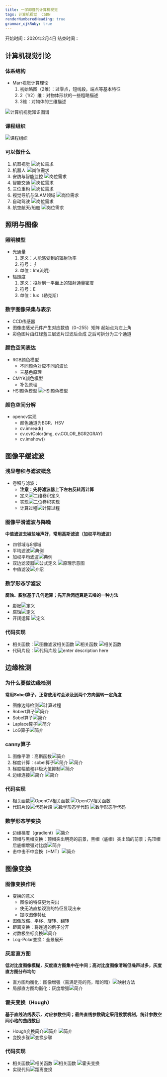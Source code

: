 ```yaml
---
title: 一学即懂的计算机视觉
tags: 计算机视觉  CSDN
renderNumberedHeading: true
grammar_cjkRuby: true
---
```

开始时间：2020年2月4日
结束时间：

## 计算机视觉引论
### 体系结构
- Marr视觉计算理论
	1. 初始略图（2维）：过零点，短线段，端点等基本特征
	2. 2（1/2）维：对物体形状的一些粗略描述
	3. 3维：对物体的三维描述

![计算机视觉知识图谱](https://gitee.com/knowmefly/little_book_maker/raw/master/小书匠/1580786660274.png)
### 课程组织
![课程组织](https://gitee.com/knowmefly/little_book_maker/raw/master/小书匠/1580786960821.png)
### 可以做什么
1. 机器视觉
![岗位需求](https://gitee.com/knowmefly/little_book_maker/raw/master/小书匠/1580788002545.png)
2. 机器人
![岗位需求](https://gitee.com/knowmefly/little_book_maker/raw/master/小书匠/1580788050249.png)
3. 安防与智能监控
![岗位需求](https://gitee.com/knowmefly/little_book_maker/raw/master/小书匠/1580788101877.png)
 4. 智能交通
 ![岗位需求](https://gitee.com/knowmefly/little_book_maker/raw/master/小书匠/1580788183226.png)
 5. 三位重构
 ![岗位需求](https://gitee.com/knowmefly/little_book_maker/raw/master/小书匠/1580788225658.png)
 6. 视觉导航与SLAM领域
 ![岗位需求](https://gitee.com/knowmefly/little_book_maker/raw/master/小书匠/1580788308981.png)
 7. 自动驾驶
 ![岗位需求](https://gitee.com/knowmefly/little_book_maker/raw/master/小书匠/1580788372372.png)
 8. 航空航天/船舶
 ![岗位需求](https://gitee.com/knowmefly/little_book_maker/raw/master/小书匠/1580788439719.png)

## 照明与图像
### 照明模型
- 光通量
	1. 定义：人能感受到的辐射功率
	2. 符号：∮
	3. 单位：lm(流明)
- 辐照度
	1. 定义：投射到一平面上的辐射通量密度
	2. 符号：E
	3. 单位：lux（勒克斯）
### 数字图像采集与表示
- CCD传感器
- 图像由感光元件产生对应数值（0~255）矩阵 起始点为左上角
- 彩色图片由红绿蓝三层滤片过滤后合成 之后可拆分为三个通道
### 颜色空间表达
- RGB颜色模型
	- 不同颜色对应不同的波长
	- 三基色原理
- CMYK颜色模型
	- 补色原理
- HSI颜色模型
![HSI颜色模型](https://gitee.com/knowmefly/little_book_maker/raw/master/小书匠/1580892017312.png)
### 颜色空间分解
- opencv实现
	- 颜色通道为BGR、HSV
	- cv.imread()
	- cv.cvtColor(img, cv.COLOR_BGR2GRAY)
	- cv.imshow()

## 图像平缓滤波
### 浅显卷积与滤波概念
- 卷积与滤波：
	- **注意：先将滤波器上下左右反转再计算**
	- 定义![二维卷积定义](https://gitee.com/knowmefly/little_book_maker/raw/master/小书匠/1580895187604.png)
	- 实现![二位卷积实现](https://gitee.com/knowmefly/little_book_maker/raw/master/小书匠/1580895248216.png)
	- 计算过程![计算过程](https://gitee.com/knowmefly/little_book_maker/raw/master/小书匠/1580895339294.png)
### 图像平滑滤波与降噪
**中值滤波去椒盐噪声好，常用高斯滤波（加权平均滤波）**
- 四邻域与8邻域
- 平均滤波![典例](https://gitee.com/knowmefly/little_book_maker/raw/master/小书匠/1580895707271.png)
- 加权平均滤波![典例](https://gitee.com/knowmefly/little_book_maker/raw/master/小书匠/1580895754470.png)
- 双边滤波器![公式定义](https://gitee.com/knowmefly/little_book_maker/raw/master/小书匠/1580895824776.png)
![原理示意图](https://gitee.com/knowmefly/little_book_maker/raw/master/小书匠/1580895899523.png)
- 中值滤波![介绍](https://gitee.com/knowmefly/little_book_maker/raw/master/小书匠/1580895957062.png)
### 数学形态学滤波
**腐蚀、膨胀基于几何运算；先开后闭运算是去噪的一种方法**
- 膨胀![定义](https://gitee.com/knowmefly/little_book_maker/raw/master/小书匠/1580896690783.png)
- 腐蚀![定义](https://gitee.com/knowmefly/little_book_maker/raw/master/小书匠/1580896763416.png)
- 开闭运算
![定义](https://gitee.com/knowmefly/little_book_maker/raw/master/小书匠/1580896854412.png)
### 代码实现
- 相关函数：![图像滤波相关函数](https://gitee.com/knowmefly/little_book_maker/raw/master/小书匠/1580897171547.png)
![相关函数](https://gitee.com/knowmefly/little_book_maker/raw/master/小书匠/1580897241711.png)
![相关函数](https://gitee.com/knowmefly/little_book_maker/raw/master/小书匠/1580897281504.png)
- 代码片段：![代码片段](https://gitee.com/knowmefly/little_book_maker/raw/master/小书匠/1580897347824.png)
![enter description here](https://gitee.com/knowmefly/little_book_maker/raw/master/小书匠/1580897401897.png)

## 边缘检测
### 为什么要做边缘检测
**常用Sobel算子，正常使用时会涉及到两个方向偏转一定角度**
- 图像边缘检测![计算过程](https://gitee.com/knowmefly/little_book_maker/raw/master/小书匠/1581044262721.png)
- Robert算子![简介](https://gitee.com/knowmefly/little_book_maker/raw/master/小书匠/1581044373367.png)
- Sobel算子![简介](https://gitee.com/knowmefly/little_book_maker/raw/master/小书匠/1581044424303.png)
- Laplace算子![简介](https://gitee.com/knowmefly/little_book_maker/raw/master/小书匠/1581044865740.png)
- LoG算子![简介](https://gitee.com/knowmefly/little_book_maker/raw/master/小书匠/1581044949736.png)
### canny算子
1. 图像平滑：高斯函数![简介](https://gitee.com/knowmefly/little_book_maker/raw/master/小书匠/1581045348005.png)
2. 梯度计算：sobel算子![简介](https://gitee.com/knowmefly/little_book_maker/raw/master/小书匠/1581045408726.png)
![简介](https://gitee.com/knowmefly/little_book_maker/raw/master/小书匠/1581045451274.png)
3. 梯度幅值和非极大值抑制![简介](https://gitee.com/knowmefly/little_book_maker/raw/master/小书匠/1581045621952.png)
4. 边缘连接![简介](https://gitee.com/knowmefly/little_book_maker/raw/master/小书匠/1581045664130.png)
![简介](https://gitee.com/knowmefly/little_book_maker/raw/master/小书匠/1581045751609.png)
### 代码实现
- 相关函数![OpenCV相关函数](https://gitee.com/knowmefly/little_book_maker/raw/master/小书匠/1581045971713.png)
![OpenCV相关函数](https://gitee.com/knowmefly/little_book_maker/raw/master/小书匠/1581046069608.png)
- 代码片段![代码片段](https://gitee.com/knowmefly/little_book_maker/raw/master/小书匠/1581046156531.png)
![数学形态学代码](https://gitee.com/knowmefly/little_book_maker/raw/master/小书匠/1581046260550.png)
![数学形态学代码](https://gitee.com/knowmefly/little_book_maker/raw/master/小书匠/1581046347080.png)
### 数学形态学变换
- 边缘梯度（gradient）![简介](https://gitee.com/knowmefly/little_book_maker/raw/master/小书匠/1581046513090.png)
- 顶帽与黑帽变换：顶帽突出明亮的前景，黑帽（底帽）突出暗的前景；先顶帽后底帽增强对比度![简介](https://gitee.com/knowmefly/little_book_maker/raw/master/小书匠/1581046583983.png)
- 击中击不中变换（HMT）![简介](https://gitee.com/knowmefly/little_book_maker/raw/master/小书匠/1581046799616.png)

## 图像变换
### 图像变换作用
- 变换的意义
	- 图像的特征更为突出
	- 使无法直接观测的特征显现出来
	- 提取图像特征
- 图像放缩、平移、旋转、翻转
- 距离变换：将连通的例子分开
- 对数极坐标变换![简介](https://gitee.com/knowmefly/little_book_maker/raw/master/小书匠/1581076751333.png)
- Log-Polar变换：全景展开
### 灰度直方图
**低对比度图像模糊，灰度直方图集中在中间；高对比度图像清晰但噪声过多，灰度直方图分布均匀**
- 直方图均衡化：图像增强（需满足亮的亮，暗的暗）![映射方法](https://gitee.com/knowmefly/little_book_maker/raw/master/小书匠/1581084053466.png)
- 局部直方图均衡化：灰度增强![简介](https://gitee.com/knowmefly/little_book_maker/raw/master/小书匠/1581084423546.png)
### 霍夫变换（Hough）
**基于直线法线表示，对应参数空间；最终直线参数确定采用投票机制，统计参数空间小格的曲线数目**
- Hough变换简介![简介](https://gitee.com/knowmefly/little_book_maker/raw/master/小书匠/1581084826489.png)
![简介](https://gitee.com/knowmefly/little_book_maker/raw/master/小书匠/1581084970721.png)
- 变换步骤![变换步骤](https://gitee.com/knowmefly/little_book_maker/raw/master/小书匠/1581085045715.png)
### 代码实现
- 相关函数![相关函数](https://gitee.com/knowmefly/little_book_maker/raw/master/小书匠/1581085434660.png)
![相关函数](https://gitee.com/knowmefly/little_book_maker/raw/master/小书匠/1581085501268.png)
![霍夫变换](https://gitee.com/knowmefly/little_book_maker/raw/master/小书匠/1581085544859.png)
- 实现代码![距离变换](https://gitee.com/knowmefly/little_book_maker/raw/master/小书匠/1581085735135.png)
